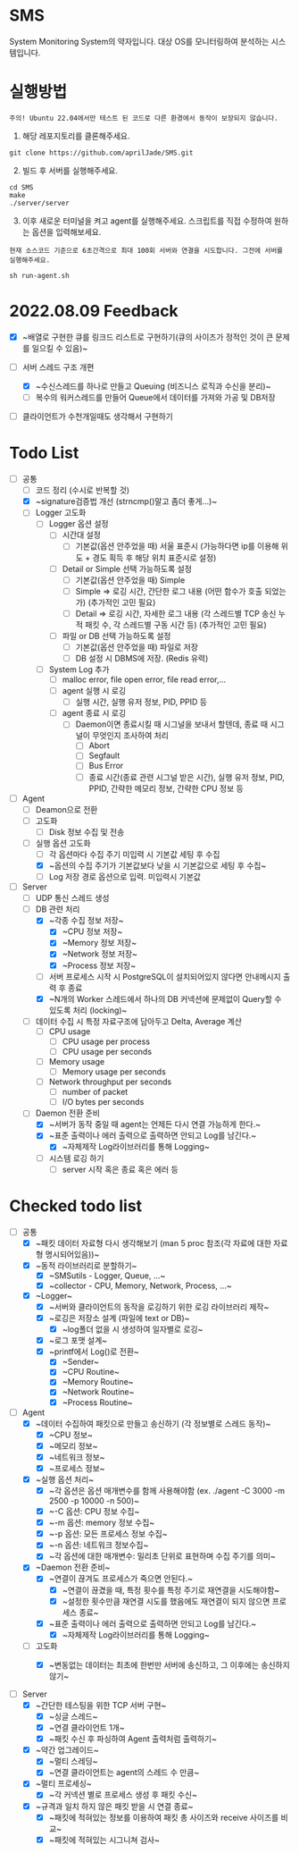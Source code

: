 # SMS
System Monitoring System의 약자입니다. 대상 OS를 모니터링하여 분석하는 시스템입니다.

# 실행방법

```
주의! Ubuntu 22.04에서만 테스트 된 코드로 다른 환경에서 동작이 보장되지 않습니다.
```

1. 해당 레포지토리를 클론해주세요.
 
```
git clone https://github.com/aprilJade/SMS.git
```

2. 빌드 후 서버를 실행해주세요.
```
cd SMS
make
./server/server
```
3. 이후 새로운 터미널을 켜고 agent를 실행해주세요. 스크립트를 직접 수정하여 원하는 옵션을 입력해보세요.

`현재 소스코드 기준으로 6초간격으로 최대 100회 서버와 연결을 시도합니다. 그전에 서버를 실행해주세요.`

```
sh run-agent.sh
```

# 2022.08.09 Feedback
- [x] ~배열로 구현한 큐를 링크드 리스트로 구현하기(큐의 사이즈가 정적인 것이 큰 문제를 일으킬 수 있음)~
- [ ] 서버 스레드 구조 개편
  - [x] ~수신스레드를 하나로 만들고 Queuing (비즈니스 로직과 수신을 분리)~
  - [ ] 복수의 워커스레드를 만들어 Queue에서 데이터를 가져와 가공 및 DB저장
- [ ] 클라이언트가 수천개일때도 생각해서 구현하기


# Todo List
- [ ] 공통
  - [ ] 코드 정리 (수시로 반복할 것)
  - [x] ~signature검증법 개선 (strncmp()말고 좀더 좋게...)~
  - [ ] Logger 고도화
    - [ ] Logger 옵션 설정
      - [ ] 시간대 설정
        - [ ] 기본값(옵션 안주었을 때) 서울 표준시 (가능하다면 ip를 이용해 위도 + 경도 흭득 후 해당 위치 표준시로 설정)
      - [ ] Detail or Simple 선택 가능하도록 설정
        - [ ] 기본값(옵션 안주었을 때) Simple
        - [ ] Simple => 로깅 시간, 간단한 로그 내용 (어떤 함수가 호출 되었는가) (추가적인 고민 필요)
        - [ ] Detail => 로깅 시간, 자세한 로그 내용 (각 스레드별 TCP 송신 누적 패킷 수, 각 스레드별 구동 시간 등) (추가적인 고민 필요)
      - [ ] 파일 or DB 선택 가능하도록 설정
        - [ ] 기본값(옵션 안주었을 때) 파일로 저장
        - [ ] DB 설정 시 DBMS에 저장. (Redis 유력)
    - [ ] System Log 추가
      - [ ] malloc error, file open error, file read error,...
      - [ ] agent 실행 시 로깅
        - [ ] 실행 시간, 실행 유저 정보, PID, PPID 등
      - [ ] agent 종료 시 로깅
        - [ ] Daemon이면 종료시킬 때 시그널을 보내서 할텐데, 종료 때 시그널이 무엇인지 조사하여 처리
          - [ ] Abort
          - [ ] Segfault
          - [ ] Bus Error
          - [ ] 종료 시간(종료 관련 시그널 받은 시간), 실행 유저 정보, PID, PPID, 간략한 메모리 정보, 간략한 CPU 정보 등
- [ ] Agent
  - [ ] Deamon으로 전환
  - [ ] 고도화
    - [ ] Disk 정보 수집 및 전송
  - [ ] 실행 옵션 고도화
    - [ ] 각 옵션마다 수집 주기 미입력 시 기본값 세팅 후 수집
    - [x] ~옵션의 수집 주기가 기본값보다 낮을 시 기본값으로 세팅 후 수집~
    - [ ] Log 저장 경로 옵션으로 입력. 미입력시 기본값 
  
- [ ] Server
  - [ ] UDP 통신 스레드 생성
  - [ ] DB 관련 처리
    - [x] ~각종 수집 정보 저장~
      - [x] ~CPU 정보 저장~
      - [x] ~Memory 정보 저장~
      - [x] ~Network 정보 저장~
      - [x] ~Process 정보 저장~
    - [ ] 서버 프로세스 시작 시 PostgreSQL이 설치되어있지 않다면 안내메시지 출력 후 종료
    - [x] ~N개의 Worker 스레드에서 하나의 DB 커넥션에 문제없이 Query할 수 있도록 처리 (locking)~
  - [ ] 데이터 수집 시 특정 자료구조에 담아두고 Delta, Average 계산
    - [ ] CPU usage
      - [ ] CPU usage per process
      - [ ] CPU usage per seconds
    - [ ] Memory usage
      - [ ] Memory usage per seconds
    - [ ] Network throughput per seconds
      - [ ] number of packet
      - [ ] I/O bytes per seconds
  - [ ] Daemon 전환 준비
    - [x] ~서버가 동작 중일 때 agent는 언제든 다시 연결 가능하게 한다.~
    - [x] ~표준 출력이나 에러 출력으로 출력하면 안되고 Log를 남긴다.~
      - [x] ~자체제작 Log라이브러리를 통해 Logging~
    - [ ] 시스템 로깅 하기
      - [ ] server 시작 혹은 종료 혹은 에러 등

# Checked todo list 
- [ ] 공통
  - [x] ~패킷 데이터 자료형 다시 생각해보기 (man 5 proc 참조(각 자료에 대한 자료형 명시되어있음))~
  - [x] ~동적 라이브러리로 분할하기~
    - [x] ~SMSutils - Logger, Queue, ...~
    - [x] ~collector - CPU, Memory, Network, Process, ...~
  - [x] ~Logger~
    - [x] ~서버와 클라이언트의 동작을 로깅하기 위한 로깅 라이브러리 제작~
    - [x] ~로깅은 저장소 설계 (파일에 text or DB)~
      - [x] ~log폴더 없을 시 생성하여 일자별로 로깅~
    - [x] ~로그 포맷 설계~
    - [x] ~printf에서 Log()로 전환~
      - [x] ~Sender~
      - [x] ~CPU Routine~
      - [x] ~Memory Routine~
      - [x] ~Network Routine~
      - [x] ~Process Routine~

- [ ] Agent
  - [x] ~데이터 수집하여 패킷으로 만들고 송신하기 (각 정보별로 스레드 동작)~
    - [x] ~CPU 정보~
    - [x] ~메모리 정보~
    - [x] ~네트워크 정보~
    - [x] ~프로세스 정보~
  - [x] ~실행 옵션 처리~
    - [x] ~각 옵션은 옵션 매개변수를 함께 사용해야함 (ex. ./agent -C 3000 -m 2500 -p 10000 -n 500)~
    - [x] ~-C 옵션: CPU 정보 수집~
    - [x] ~-m 옵션: memory 정보 수집~
    - [x] ~-p 옵션: 모든 프로세스 정보 수집~
    - [x] ~-n 옵션: 네트워크 정보수집~
    - [x] ~각 옵션에 대한 매개변수: 밀리초 단위로 표현하며 수집 주기를 의미~
  - [x] ~Daemon 전환 준비~
    - [x] ~연결이 끊겨도 프로세스가 죽으면 안된다.~
      - [x] ~연결이 끊겼을 때, 특정 횟수를 특정 주기로 재연결을 시도해야함~
      - [x] ~설정한 횟수만큼 재연결 시도를 했음에도 재연결이 되지 않으면 프로세스 종료~
    - [x] ~표준 출력이나 에러 출력으로 출력하면 안되고 Log를 남긴다.~
        - [x] ~자체제작 Log라이브러리를 통해 Logging~
  - [ ] 고도화
    - [x] ~변동없는 데이터는 최초에 한번만 서버에 송신하고, 그 이후에는 송신하지 않기~
  
  
- [ ] Server
  - [x] ~간단한 테스팅을 위한 TCP 서버 구현~
    - [x] ~싱글 스레드~
    - [x] ~연결 클라이언트 1개~
    - [x] ~패킷 수신 후 파싱하여 Agent 출력처럼 출력하기~
  - [x] ~약간 업그레이드~
    - [x] ~멀티 스레딩~
    - [x] ~연결 클라이언트는 agent의 스레드 수 만큼~
  - [x] ~멀티 프로세싱~
    - [x] ~각 커넥션 별로 프로세스 생성 후 패킷 수신~
  - [x] ~규격과 일치 하지 않은 패킷 받을 시 연결 종료~
    - [x] ~패킷에 적혀있는 정보를 이용하여 패킷 총 사이즈와 receive 사이즈를 비교~
    - [x] ~패킷에 적혀있는 시그니쳐 검사~ 